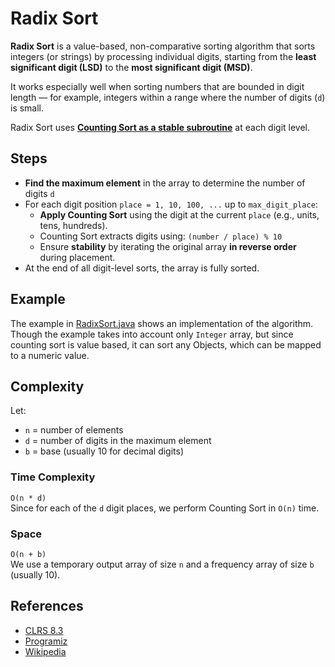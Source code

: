 # Radix Sort

**Radix Sort** is a value-based, non-comparative sorting algorithm that sorts integers (or strings) by processing individual digits, starting from the **least significant digit (LSD)** to the **most significant digit (MSD)**.

It works especially well when sorting numbers that are bounded in digit length — for example, integers within a range where the number of digits (`d`) is small.

Radix Sort uses [**Counting Sort as a stable subroutine**](./counting-sort.md) at each digit level.

## Steps
- **Find the maximum element** in the array to determine the number of digits `d`
- For each digit position `place = 1, 10, 100, ...` up to `max_digit_place`:
	- **Apply Counting Sort** using the digit at the current `place` (e.g., units, tens, hundreds).
	- Counting Sort extracts digits using: `(number / place) % 10`
	- Ensure **stability** by iterating the original array **in reverse order** during placement.
- At the end of all digit-level sorts, the array is fully sorted.

## Example
The example in [RadixSort.java](https://github.com/priyakdey/data-structures-algorithms-probe/blob/main/src/main/java/com/priyakdey/probe/dsa/sorting/RadixSort.java) shows an implementation of the algorithm. Though the example takes into account only `Integer` array, but since counting sort is value based, it can sort any Objects, which can be mapped to a numeric value.

## Complexity
Let:

- `n` = number of elements
- `d` = number of digits in the maximum element
- `b` = base (usually 10 for decimal digits)
### Time Complexity
`O(n * d)`  
Since for each of the `d` digit places, we perform Counting Sort in `O(n)` time.
### Space
`O(n + b)`  
We use a temporary output array of size `n` and a frequency array of size `b` (usually 10).

## References
- [CLRS 8.3](https://enos.itcollege.ee/~japoia/algorithms/GT/Introduction_to_algorithms-3rd%20Edition.pdf)
- [Programiz](https://www.programiz.com/dsa/radix-sort)
- [Wikipedia](https://en.wikipedia.org/wiki/Radix_sort)